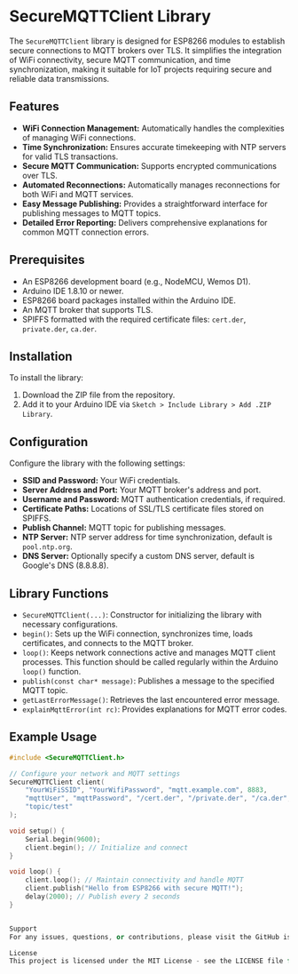 # SecureMQTTClient Library

The `SecureMQTTClient` library is designed for ESP8266 modules to establish secure connections to MQTT brokers over TLS. It simplifies the integration of WiFi connectivity, secure MQTT communication, and time synchronization, making it suitable for IoT projects requiring secure and reliable data transmissions.

## Features

- **WiFi Connection Management:** Automatically handles the complexities of managing WiFi connections.
- **Time Synchronization:** Ensures accurate timekeeping with NTP servers for valid TLS transactions.
- **Secure MQTT Communication:** Supports encrypted communications over TLS.
- **Automated Reconnections:** Automatically manages reconnections for both WiFi and MQTT services.
- **Easy Message Publishing:** Provides a straightforward interface for publishing messages to MQTT topics.
- **Detailed Error Reporting:** Delivers comprehensive explanations for common MQTT connection errors.

## Prerequisites

- An ESP8266 development board (e.g., NodeMCU, Wemos D1).
- Arduino IDE 1.8.10 or newer.
- ESP8266 board packages installed within the Arduino IDE.
- An MQTT broker that supports TLS.
- SPIFFS formatted with the required certificate files: `cert.der`, `private.der`, `ca.der`.

## Installation

To install the library:
1. Download the ZIP file from the repository.
2. Add it to your Arduino IDE via `Sketch > Include Library > Add .ZIP Library`.

## Configuration

Configure the library with the following settings:
- **SSID and Password:** Your WiFi credentials.
- **Server Address and Port:** Your MQTT broker's address and port.
- **Username and Password:** MQTT authentication credentials, if required.
- **Certificate Paths:** Locations of SSL/TLS certificate files stored on SPIFFS.
- **Publish Channel:** MQTT topic for publishing messages.
- **NTP Server:** NTP server address for time synchronization, default is `pool.ntp.org`.
- **DNS Server:** Optionally specify a custom DNS server, default is Google's DNS (8.8.8.8).

## Library Functions

- `SecureMQTTClient(...)`: Constructor for initializing the library with necessary configurations.
- `begin()`: Sets up the WiFi connection, synchronizes time, loads certificates, and connects to the MQTT broker.
- `loop()`: Keeps network connections active and manages MQTT client processes. This function should be called regularly within the Arduino `loop()` function.
- `publish(const char* message)`: Publishes a message to the specified MQTT topic.
- `getLastErrorMessage()`: Retrieves the last encountered error message.
- `explainMqttError(int rc)`: Provides explanations for MQTT error codes.

## Example Usage

```cpp
#include <SecureMQTTClient.h>

// Configure your network and MQTT settings
SecureMQTTClient client(
    "YourWiFiSSID", "YourWifiPassword", "mqtt.example.com", 8883,
    "mqttUser", "mqttPassword", "/cert.der", "/private.der", "/ca.der",
    "topic/test"
);

void setup() {
    Serial.begin(9600);
    client.begin(); // Initialize and connect
}

void loop() {
    client.loop(); // Maintain connectivity and handle MQTT
    client.publish("Hello from ESP8266 with secure MQTT!");
    delay(2000); // Publish every 2 seconds
}


Support
For any issues, questions, or contributions, please visit the GitHub issues page associated with this repository.

License
This project is licensed under the MIT License - see the LICENSE file for details.